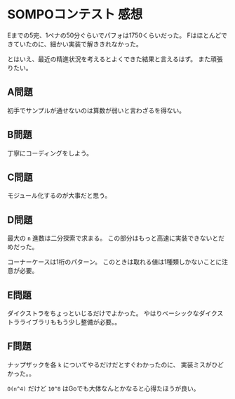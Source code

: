 # SOMPOコンテスト 感想

Eまでの5完、1ペナの50分ぐらいでパフォは1750くらいだった。
Fはほとんどできていたのに、細かい実装で解ききれなかった。

とはいえ、最近の精進状況を考えるとよくできた結果と言えるはず。
また頑張りたい。

## A問題

初手でサンプルが通せないのは算数が弱いと言わざるを得ない。

## B問題

丁寧にコーディングをしよう。

## C問題

モジュール化するのが大事だと思う。

## D問題

最大の `n` 進数は二分探索で求まる。
この部分はもっと高速に実装できないとだめだった。

コーナーケースは1桁のパターン。
このときは取れる値は1種類しかないことに注意が必要。

## E問題

ダイクストラをちょっといじるだけでよかった。
やはりベーシックなダイクストラライブラリももう少し整備が必要。。

## F問題

ナップザックを各 `k` についてやるだけだとすぐわかったのに、
実装ミスがひどかった。。

`O(n^4)` だけど `10^8` はGoでも大体なんとかなると心得たほうが良い。
